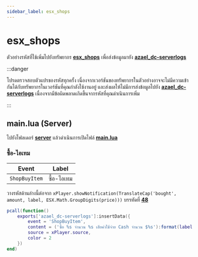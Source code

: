```yaml
---
sidebar_label: esx_shops
---
```


# esx_shops

ตัวอย่างรหัสที่ใช้เพิ่มไปยังทรัพยากร **[esx_shops](https://github.com/esx-framework/esx-legacy/tree/main/%5Besx_addons%5D/esx_shops)** เพื่อส่งข้อมูลมายัง **[azael_dc-serverlogs](../../)**

:::danger

โปรดตรวจสอบตัวแปรของรหัสทุกครั้ง เนื่องจากเวอร์ชันของทรัพยากรในตัวอย่างอาจจะไม่มีความเข้ากันได้กับทรัพยากรในเวอร์ชันที่คุณกำลังใช้งานอยู่ และส่งผลให้ไม่มีการส่งข้อมูลไปยัง **[azael_dc-serverlogs](../../)** เนื่องจากมีข้อผิดพลาดเกิดขึ้นจากรหัสที่คุณดำเนินการเพิ่ม

:::

## main.lua (Server)

ไปยังโฟลเดอร์ **[server](https://github.com/esx-framework/esx-legacy/tree/main/%5Besx_addons%5D/esx_shops/server)** แล้วดำเนินการเปิดไฟล์ **[main.lua](https://github.com/esx-framework/esx-legacy/blob/main/%5Besx_addons%5D/esx_shops/server/main.lua)**

### ซื้อ-ไอเทม

| Event                                  | Label
|----------------------------------------|----------------------------------------
| `ShopBuyItem`                          | ซื้อ-ไอเทม

วางรหัสด้านล่างนี้ต่อจาก `xPlayer.showNotification(TranslateCap('bought', amount, label, ESX.Math.GroupDigits(price)))` บรรทัดที่ **[48](https://github.com/esx-framework/esx-legacy/blob/main/%5Besx_addons%5D/esx_shops/server/main.lua#L48)**

```lua
pcall(function()
    exports['azael_dc-serverlogs']:insertData({
        event = 'ShopBuyItem',
        content = ('ซื้อ %s จำนวน %s เสียค่าใช้จ่าย Cash จำนวน $%s'):format(label, amount, ESX.Math.GroupDigits(price)),
        source = xPlayer.source,
        color = 2
    })
end)
```
